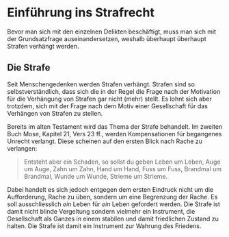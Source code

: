 # Einführung ins Strafrecht

Bevor man sich mit den einzelnen Delikten beschäftigt, muss man sich mit
der Grundsatzfrage auseinandersetzen, weshalb überhaupt überhaupt
Strafen verhängt werden.

## Die Strafe

Seit Menschengedenken werden Strafen verhängt. Strafen sind so
selbstverständlich, dass sich die in der Regel die Frage nach der
Motivation für die Verhängung von Strafen gar nicht (mehr) stellt. Es
lohnt sich aber trotzdem, sich mit der Frage nach dem Motiv einer
Gesellschaft für das Verhängen von Strafen zu stellen.

Bereits im alten Testament wird das Thema der Strafe behandelt. Im
zweiten Buch Mose, Kapitel 21, Vers 23 ff., werden Kompensationen für
begangenes Unrecht verlangt. Diese scheinen auf den ersten Blick nach
Rache zu verlangen:

>Entsteht aber ein Schaden, so sollst du geben Leben um Leben, Auge um
>Auge, Zahn um Zahn, Hand um Hand, Fuss um Fuss, Brandmal um Brandmal,
>Wunde um Wunde, Strieme um Strieme.

Dabei handelt es sich jedoch entgegen dem ersten Eindruck nicht um die
Aufforderung, Rache zu üben, sondern um eine Begrenzung der Rache. Es
soll ausschliesslich *ein* Leben für *ein* Leben gefordert werden. Die
Strafe ist damit nicht blinde Vergeltung sondern vielmehr ein
Instrument, die Gesellschaft als Ganzes in einem stabilen und damit
friedlichen Zustand zu halten. Die Strafe ist damit ein Instrument zur
Wahrung des Friedens.